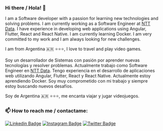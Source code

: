 ### Hi there / Hola! 👋
I am a Software developer with a passion for learning new technologies and solving problems. I am currently working as a Software Engineer at [NTT Data](https://ar.nttdata.com/). I have experience in developing web applications using Angular, Flutter, React and React Native. I am currently learning Docker. I am very committed to my work and I am always looking for new challenges.

I am from Argentina 🇦🇷 ⭐⭐⭐, I love to travel and play video games.


Soy un desarrollador de Sistemas con pasión por aprender nuevas tecnologías y resolver problemas. Actualmente trabajo como Software Engineer en [NTT Data](https://ar.nttdata.com/). Tengo experiencia en el desarrollo de aplicaciones web utilizando Angular, Flutter, React y React Native. Actualmente estoy aprendiendo Docker. Soy muy comprometido con mi trabajo y siempre estoy buscando nuevos desafíos.

Soy de Argentina 🇦🇷 ⭐⭐⭐, me encanta viajar y jugar videojuegos.

### 📫 How to reach me / contactame:
[![Linkedin Badge](https://img.shields.io/badge/-isamed92-blue?style=flat-square&logo=Linkedin&logoColor=white&link=https://www.linkedin.com/in/isamed92/)](https://www.linkedin.com/in/isaias-medina/)
[![Instagram Badge](https://img.shields.io/badge/-isamed92-purple?style=flat-square&logo=instagram&logoColor=white&link=https://www.instagram.com/isamed92/)](https://www.instagram.com/isamed92/)
[![Twitter Badge](https://img.shields.io/badge/-isamed92-blue?style=flat-square&logo=twitter&logoColor=white&link=https://twitter.com/isamed92)](https://twitter.com/isamed92)

<!--
**isamed92/isamed92** is a ✨ _special_ ✨ repository because its `README.md` (this file) appears on your GitHub profile.

Here are some ideas to get you started:

- 🔭 I’m currently working on ...
- 🌱 I’m currently learning ...
- 👯 I’m looking to collaborate on ...
- 🤔 I’m looking for help with ...
- 💬 Ask me about ...
- 📫 How to reach me: ...
- 😄 Pronouns: ...
- ⚡ Fun fact: ...
-->
